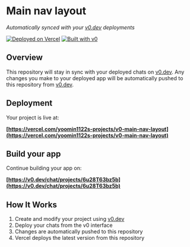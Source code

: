 # Main nav layout

*Automatically synced with your [v0.dev](https://v0.dev) deployments*

[![Deployed on Vercel](https://img.shields.io/badge/Deployed%20on-Vercel-black?style=for-the-badge&logo=vercel)](https://vercel.com/yoomin1122s-projects/v0-main-nav-layout)
[![Built with v0](https://img.shields.io/badge/Built%20with-v0.dev-black?style=for-the-badge)](https://v0.dev/chat/projects/6u28T63bz5b)

## Overview

This repository will stay in sync with your deployed chats on [v0.dev](https://v0.dev).
Any changes you make to your deployed app will be automatically pushed to this repository from [v0.dev](https://v0.dev).

## Deployment

Your project is live at:

**[https://vercel.com/yoomin1122s-projects/v0-main-nav-layout](https://vercel.com/yoomin1122s-projects/v0-main-nav-layout)**

## Build your app

Continue building your app on:

**[https://v0.dev/chat/projects/6u28T63bz5b](https://v0.dev/chat/projects/6u28T63bz5b)**

## How It Works

1. Create and modify your project using [v0.dev](https://v0.dev)
2. Deploy your chats from the v0 interface
3. Changes are automatically pushed to this repository
4. Vercel deploys the latest version from this repository
